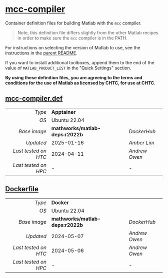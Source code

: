 <!--
   Copyright 2024, Center for High Throughput Computing, University of Wisconsin - Madison

   Licensed under the Apache License, Version 2.0 (the "License");
   you may not use this file except in compliance with the License.
   You may obtain a copy of the License at

       http://www.apache.org/licenses/LICENSE-2.0

   Unless required by applicable law or agreed to in writing, software
   distributed under the License is distributed on an "AS IS" BASIS,
   WITHOUT WARRANTIES OR CONDITIONS OF ANY KIND, either express or implied.
   See the License for the specific language governing permissions and
   limitations under the License.
-->

# [mcc-compiler](/software/Matlab/mcc-compiler)

Container definition files for building Matlab with the `mcc` compiler.

> Note, this definition file differs slightly from the other Matlab recipes in order to make sure the `mcc` compiler is in the PATH.

For instructions on selecting the version of Matlab to use, see the instructions in the [parent README](../README.md#choosing-the-version-of-matlab).

If you want to install additional toolboxes, append them to the end of the value of `MATLAB_PRODUCT_LIST` in the "Quick Settings" section.

**By using these definition files, you are agreeing to the terms and conditions for the use of Matlab as licensed by CHTC, for use at CHTC.**

## [mcc-compiler.def](mcc-compiler.def)

| | | |
| ---: | :--- | :--- |
| *Type* | **Apptainer** | |
| *OS* | Ubuntu 22.04 | |
| *Base image* | **mathworks/matlab-deps:r2022b** | *DockerHub* |
| *Updated* | 2025-01-16 | *Amber Lim* |
| *Last tested on HTC* | 2024-04-11 | *Andrew Owen* |
| *Last tested on HPC* | - | - |

## [Dockerfile](Dockerfile)

| | | |
| ---: | :--- | :--- |
| *Type* | **Docker** | |
| *OS* | Ubuntu 22.04 | |
| *Base image* | **mathworks/matlab-deps:r2022b** | *DockerHub* |
| *Updated* | 2024-05-07 | *Andrew Owen* |
| *Last tested on HTC* | 2024-05-06 | *Andrew Owen* |
| *Last tested on HPC* | - | - |
